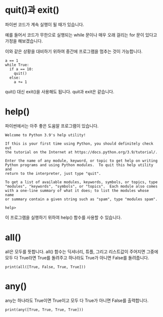 # quit()과 exit()
파이썬 코드가 계속 실행이 될 때가 있습니다.

예를 들어서 코드가 무한으로 실행되는 while 문이나 매우 오래 걸리는 for 문이 있다고 가정을 해보겠습니다.

이와 같은 상황을 대비하기 위하여 중간에 프로그램을 멈추는 것이 가능합니다.

```
a == 1
while True:
  if a == 10:
    quit()
  else:
    a += 1
```

quit() 대신 exit()을 사용해도 됩니다. quit과 exit은 같습니다.

# help()
파이썬에서는 아주 좋은 도움말 프로그램이 있습니다.

```
Welcome to Python 3.9's help utility!

If this is your first time using Python, you should definitely check out
the tutorial on the Internet at https://docs.python.org/3.9/tutorial/.

Enter the name of any module, keyword, or topic to get help on writing
Python programs and using Python modules.  To quit this help utility and
return to the interpreter, just type "quit".

To get a list of available modules, keywords, symbols, or topics, type
"modules", "keywords", "symbols", or "topics".  Each module also comes
with a one-line summary of what it does; to list the modules whose name
or summary contain a given string such as "spam", type "modules spam".

help>
```

이 프로그램을 실행하기 위하여 help() 함수를 사용할 수 있습니다.

# all()
all은 모두를 뜻합니다. all() 함수는 딕셔너리, 튜플, 그리고 리스트값이 주어지면 그중에 모두 다 True라면 True를 돌려주고 하나라도 True가 아니면 False를 돌려줍니다.

```
print(all([True, False, True, True]))
```

# any()
any는 하나라도 True이면 True이고 모두 다 True가 아니면 False를 출력합니다.

```
print(any([True, True, True, True]))
```
